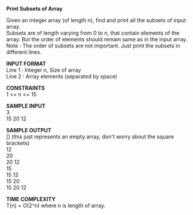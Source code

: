 **Print Subsets of Array**

Given an integer array (of length n), find and print all the subsets of input array.\
Subsets are of length varying from 0 to n, that contain elements of the array. But the order of elements should remain same as in the input array.\
Note : The order of subsets are not important. Just print the subsets in different lines.

**INPUT FORMAT**\
Line 1 : Integer n, Size of array\
Line 2 : Array elements (separated by space)

**CONSTRAINTS**\
1 <= n <= 15

**SAMPLE INPUT**\
3\
15 20 12

**SAMPLE OUTPUT**\
[] (this just represents an empty array, don't worry about the square brackets)\
12\
20\
20 12\
15\
15 12\
15 20\
15 20 12

**TIME COMPLEXITY**\
T(n) = O(2^n) where n is length of array.